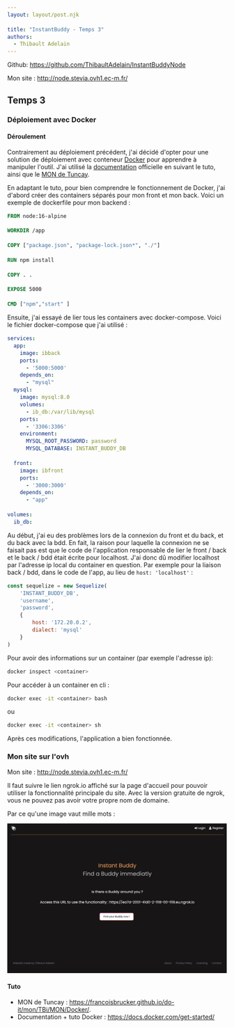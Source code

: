 ```yaml
---
layout: layout/post.njk

title: "InstantBuddy - Temps 3"
authors:
  - Thibault Adelain
---
```


Github: <https://github.com/ThibaultAdelain/InstantBuddyNode>

Mon site : <http://node.stevia.ovh1.ec-m.fr/>

## Temps 3

### Déploiement avec Docker

#### Déroulement

Contrairement au déploiement précédent, j'ai décidé d'opter pour une solution de déploiement avec conteneur [Docker](https://docker.com/) pour apprendre à manipuler l'outil. J'ai utilisé la [documentation](https://docs.docker.com/get-started/) officielle en suivant le tuto, ainsi que le [MON de Tuncay](https://francoisbrucker.github.io/do-it/mon/TBi/MON/Docker/).

En adaptant le tuto, pour bien comprendre le fonctionnement de Docker, j'ai d'abord créer des containers séparés pour mon front et mon back. Voici un exemple de dockerfile pour mon backend :

```dockerfile
FROM node:16-alpine

WORKDIR /app

COPY ["package.json", "package-lock.json*", "./"]

RUN npm install

COPY . .

EXPOSE 5000

CMD ["npm","start" ]
```

Ensuite, j'ai essayé de lier tous les containers avec docker-compose. Voici le fichier docker-compose que j'ai utilisé :

```yml
services:
  app:
    image: ibback
    ports:
      - '5000:5000'
    depends_on:
      - "mysql"
  mysql:
    image: mysql:8.0
    volumes:
      - ib_db:/var/lib/mysql
    ports:
      - '3306:3306'
    environment:
      MYSQL_ROOT_PASSWORD: password
      MYSQL_DATABASE: INSTANT_BUDDY_DB

  front:
    image: ibfront
    ports:
      - '3000:3000'
    depends_on:
      - "app"

volumes:
  ib_db:
```

Au début, j'ai eu des problèmes lors de la connexion du front et du back, et du back avec la bdd. En fait, la raison pour laquelle la connexion ne se faisait pas est que le code de l'application responsable de lier le front / back et le back / bdd était écrite pour localhost. J'ai donc dû modifier localhost par l'adresse ip local du container en question. Par exemple pour la liaison back / bdd, dans le code de l'app, au lieu de `host: 'localhost'` :

```javascript
const sequelize = new Sequelize(
    'INSTANT_BUDDY_DB',
    'username',
    'password',
    {
        host: '172.20.0.2',
        dialect: 'mysql'
    }
)
```

Pour avoir des informations sur un container (par exemple l'adresse ip):

```bash
docker inspect <container>
```

Pour accéder à un container en cli :

```bash
docker exec -it <container> bash 
```

ou

```bash
docker exec -it <container> sh 
```

Après ces modifications, l'application a bien fonctionnée.

### Mon site sur l'ovh

Mon site : <http://node.stevia.ovh1.ec-m.fr/>

Il faut suivre le lien ngrok.io affiché sur la page d'accueil pour pouvoir utiliser la fonctionnalité principale du site. Avec la version gratuite de ngrok, vous ne pouvez pas avoir votre propre nom de domaine.

Par ce qu'une image vaut mille mots :

![homePage](../temps2/homePage.png)

#### Tuto

- MON de Tuncay : <https://francoisbrucker.github.io/do-it/mon/TBi/MON/Docker/>.
- Documentation + tuto Docker : <https://docs.docker.com/get-started/>

